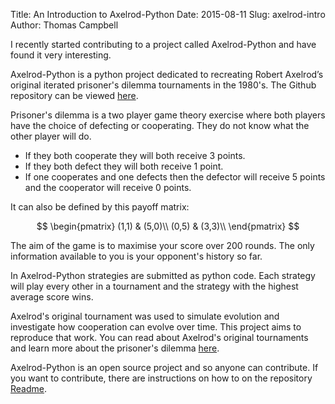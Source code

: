 Title: An Introduction to Axelrod-Python
Date: 2015-08-11
Slug: axelrod-intro
Author: Thomas Campbell

I recently started contributing to a project called Axelrod-Python and have
found it very interesting.

Axelrod-Python is a python project dedicated to recreating Robert Axelrod’s
original iterated prisoner's dilemma tournaments in the 1980's. The Github
repository can be viewed [here](https://github.com/Axelrod-Python/Axelrod).

Prisoner's dilemma is a two player game theory exercise where both players have
the choice of defecting or cooperating. They do not know what the other player
will do.

* If they both cooperate they will both receive 3 points.
* If they both defect they will both receive 1 point.
* If one cooperates and one defects then the defector will receive 5 points and
the cooperator will receive 0 points.

It can also be defined by this payoff matrix:

$$
\begin{pmatrix}
(1,1) & (5,0)\\
(0,5) & (3,3)\\
\end{pmatrix}
$$

The aim of the game is to maximise your score over 200 rounds. The only
information available to you is your opponent's history so far.

In Axelrod-Python strategies are submitted as python code. Each strategy will
play every other in a tournament and the strategy with the highest average score
wins.

Axelrod's original tournament was used to simulate evolution and investigate how
cooperation can evolve over time. This project aims to reproduce that work. You
can read about Axelrod's original tournaments and learn more about the
prisoner's dilemma
[here](http://axelrod.readthedocs.org/en/latest/background.html).

Axelrod-Python is an open source project and so anyone can contribute. If you
want to contribute, there are instructions on how to on the repository
[Readme](https://github.com/Axelrod-Python/Axelrod/blob/master/README.rst).
